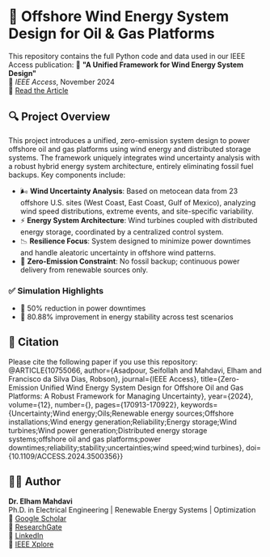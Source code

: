 # 🌊 Offshore Wind Energy System Design for Oil & Gas Platforms

This repository contains the full Python code and data used in our IEEE Access publication:
📄 **"A Unified Framework for Wind Energy System Design"**  
📝 *IEEE Access*, November 2024  
🔗 [Read the Article](https://doi.org/10.1109/ACCESS.2024.3500356)



## 🔍 Project Overview

This project introduces a unified, zero-emission system design to power offshore oil and gas platforms using wind energy and distributed storage systems. The framework uniquely integrates wind uncertainty analysis with a robust hybrid energy system architecture, entirely eliminating fossil fuel backups.
Key components include:
- 🌬️ **Wind Uncertainty Analysis**: Based on metocean data from 23 offshore U.S. sites (West Coast, East Coast, Gulf of Mexico), analyzing wind speed distributions, extreme events, and site-specific variability.
- ⚡ **Energy System Architecture**: Wind turbines coupled with distributed energy storage, coordinated by a centralized control system.
- 📉 **Resilience Focus**: System designed to minimize power downtimes and handle aleatoric uncertainty in offshore wind patterns.
- 🌱 **Zero-Emission Constraint**: No fossil backup; continuous power delivery from renewable sources only.


### ✅ Simulation Highlights

- 🔻 50% reduction in power downtimes  
- 🔺 80.88% improvement in energy stability across test scenarios


## 📖 Citation

Please cite the following paper if you use this repository:
@ARTICLE{10755066,
  author={Asadpour, Seifollah and Mahdavi, Elham and Francisco da Silva Dias, Robson},
  journal={IEEE Access}, 
  title={Zero-Emission Unified Wind Energy System Design for Offshore Oil and Gas Platforms: A Robust Framework for Managing Uncertainty}, 
  year={2024},
  volume={12},
  number={},
  pages={170913-170922},
  keywords={Uncertainty;Wind energy;Oils;Renewable energy sources;Offshore installations;Wind energy generation;Reliability;Energy storage;Wind turbines;Wind power generation;Distributed energy storage systems;offshore oil and gas platforms;power downtimes;reliability;stability;uncertainties;wind speed;wind turbines},
  doi={10.1109/ACCESS.2024.3500356}}


  ## 👩‍💻 Author

**Dr. Elham Mahdavi**  
Ph.D. in Electrical Engineering | Renewable Energy Systems | Optimization  
🔗 [Google Scholar](https://scholar.google.com/citations?user=6_9fqnMAAAAJ&hl=en)  
🔗 [ResearchGate](https://www.researchgate.net/profile/Elham-Mahdavi-2)  
🔗 [LinkedIn](https://linkedin.com/in/dr-elham-mahdavi-74647880)  
🔗 [IEEE Xplore](https://ieeexplore.ieee.org/author/951174778768891)

